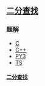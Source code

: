 ## [二分查找](https://leetcode-cn.com/problems/binary-search/)

### 题解
+ [C](../../c/768/704.c)
+ [C++](../../cpp/768/704.cpp)
+ [PY3](../../py3/768/704.py)
+ [TS](../../ts/768/704.ts)

#### [二分查找](../../tags/binary-search.md)